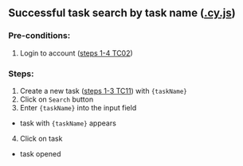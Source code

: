 ## Successful task search by task name ([.cy.js](/cypress/e2e/4.%20Search%20and%20Filtering/TC30.cy.js))
### Pre-conditions:
1. Login to account ([steps 1-4 TC02](/Test_cases/TC02.md))
### Steps:
1. Create a new task ([steps 1-3 TC11](/Test_cases/TC11.md)) with `{taskName}`
2. Click on `Search` button
3. Enter `{taskName}` into the input field
* task with `{taskName}` appears
4. Click on task
* task opened